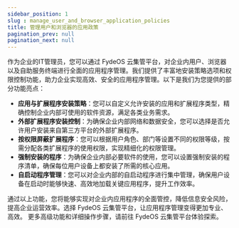 ```yaml
---
sidebar_position: 1
slug : manage_user_and_browser_application_policies
title: 管理用户和浏览器的应用政策
pagination_prev: null
pagination_next: null
---
```

作为企业的IT管理员，您可以通过 FydeOS 云集管平台，对企业内用户、浏览器以及自助服务终端进行全面的应用程序管理。我们提供了丰富地安装策略选项和权限控制功能，助力企业实现高效、安全的应用程序管理。以下是我们为您提供的部分功能亮点：
- **应用与扩展程序安装策略**：您可以自定义允许安装的应用和扩展程序类型，精确控制企业内部可使用的软件资源，满足各类业务需求。
- **外部扩展程序安装控制**：为确保企业内部网络和数据安全，您可以选择是否允许用户安装来自第三方平台的外部扩展程序。
- **按权限屏蔽扩展程序**：您可以根据用户角色、部门等设置不同的权限等级，按需分配各类扩展程序的使用权限，实现精细化的权限管理。
- **强制安装的程序**：为确保企业内部必要软件的使用，您可以设置强制安装的程序清单，确保每位用户设备上都安装了所需的核心应用。
- **自启动程序管理**：您可以对企业内部的自启动程序进行集中管理，确保用户设备在启动时能够快速、高效地加载关键应用程序，提升工作效率。

通过以上功能，您将能够实现对企业内应用程序的全面管控，降低信息安全风险，提高企业运营效率。选择 FydeOS 云集管平台，让应用程序管理变得更加专业、高效。
更多高级功能和详细操作步骤，请前往 FydeOS 云集管平台体验探索。
